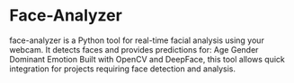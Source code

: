 # Face-Analyzer
face-analyzer is a Python tool for real-time facial analysis using your webcam. It detects faces and provides predictions for:  Age  Gender  Dominant Emotion  Built with OpenCV and DeepFace, this tool allows quick integration for projects requiring face detection and analysis.
